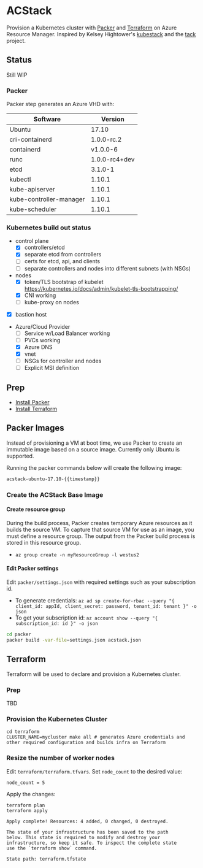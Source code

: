 # ACStack

Provision a Kubernetes cluster with [Packer](https://packer.io) and [Terraform](https://www.terraform.io) on Azure Resource Manager. Inspired by Kelsey Hightower's [kubestack](https://github.com/kelseyhightower/kubestack) and the [tack](https://github.com/kz8s/tack) project.

## Status

Still WIP

### Packer

Packer step generates an Azure VHD with:

|Software     |Version    |
|---  |---  |
|Ubuntu     |17.10    |
|cri-containerd     |1.0.0-rc.2    |
|containerd     |v1.0.0-6    |
|runc     |1.0.0-rc4+dev    |
|etcd     |3.1.0-1    |
|kubectl  | 1.10.1    |
|kube-apiserver | 1.10.1    |
|kube-controller-manager  | 1.10.1    |
|kube-scheduler | 1.10.1    |

### Kubernetes build out status

- control plane
  - [x] controllers/etcd
  - [x] separate etcd from controllers
  - [ ] certs for etcd, api, and clients
  - [ ] separate controllers and nodes into different subnets (with NSGs)
- nodes
  - [x] token/TLS bootstrap of kubelet https://kubernetes.io/docs/admin/kubelet-tls-bootstrapping/
  - [x] CNI working
  - [ ] kube-proxy on nodes
- [x] bastion host
- Azure/Cloud Provider
  - [ ] Service w/Load Balancer working
  - [ ] PVCs working
  - [x] Azure DNS
  - [x] vnet
  - [ ] NSGs for controller and nodes
  - [ ] Explicit MSI definition

## Prep

- [Install Packer](https://packer.io/docs/installation.html)
- [Install Terraform](https://www.terraform.io/intro/getting-started/install.html)

## Packer Images

Instead of provisioning a VM at boot time, we use Packer to create an immutable image based on a source image. Currently only Ubuntu is supported.

Running the packer commands below will create the following image:

```sh
acstack-ubuntu-17.10-{{timestamp}}
```

### Create the ACStack Base Image

#### Create resource group

During the build process, Packer creates temporary Azure resources as it builds the source VM. To capture that source VM for use as an image, you must define a resource group. The output from the Packer build process is stored in this resource group.

- `az group create -n myResourceGroup -l westus2`

#### Edit Packer settings

Edit `packer/settings.json` with required settings such as your subscription id.

- To generate credentials: `az ad sp create-for-rbac --query "{ client_id: appId, client_secret: password, tenant_id: tenant }" -o json`
- To get your subscription id: `az account show --query "{ subscription_id: id }" -o json`

```sh
cd packer
packer build -var-file=settings.json acstack.json
```

## Terraform

Terraform will be used to declare and provision a Kubernetes cluster.

### Prep

TBD


### Provision the Kubernetes Cluster

```
cd terraform
CLUSTER_NAME=mycluster make all # generates Azure credentials and other required configuration and builds infra on Terraform
```


### Resize the number of worker nodes

Edit `terraform/terraform.tfvars`. Set `node_count` to the desired value:

```
node_count = 5
```

Apply the changes:

```
terraform plan
terraform apply
```

```
Apply complete! Resources: 4 added, 0 changed, 0 destroyed.

The state of your infrastructure has been saved to the path
below. This state is required to modify and destroy your
infrastructure, so keep it safe. To inspect the complete state
use the `terraform show` command.

State path: terraform.tfstate

```

